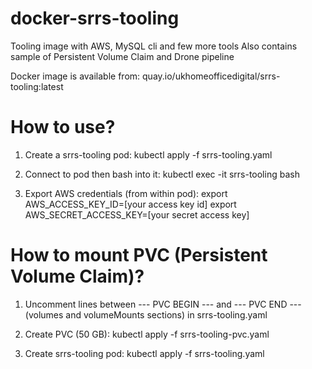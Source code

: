 # docker-srrs-tooling
Tooling image with AWS, MySQL cli and few more tools
Also contains sample of Persistent Volume Claim and Drone pipeline

Docker image is available from:
quay.io/ukhomeofficedigital/srrs-tooling:latest


# How to use?
1) Create a srrs-tooling pod:
kubectl apply -f srrs-tooling.yaml

2) Connect to pod
then bash into it:
kubectl exec -it srrs-tooling bash


3) Export AWS credentials (from within pod):
export AWS_ACCESS_KEY_ID=[your access key id]
export AWS_SECRET_ACCESS_KEY=[your secret access key]

# How to mount PVC (Persistent Volume Claim)?
1) Uncomment lines between --- PVC BEGIN --- and --- PVC END --- (volumes and volumeMounts sections) in srrs-tooling.yaml

2) Create PVC (50 GB):
kubectl apply -f srrs-tooling-pvc.yaml

3) Create srrs-tooling pod:
kubectl apply -f srrs-tooling.yaml
